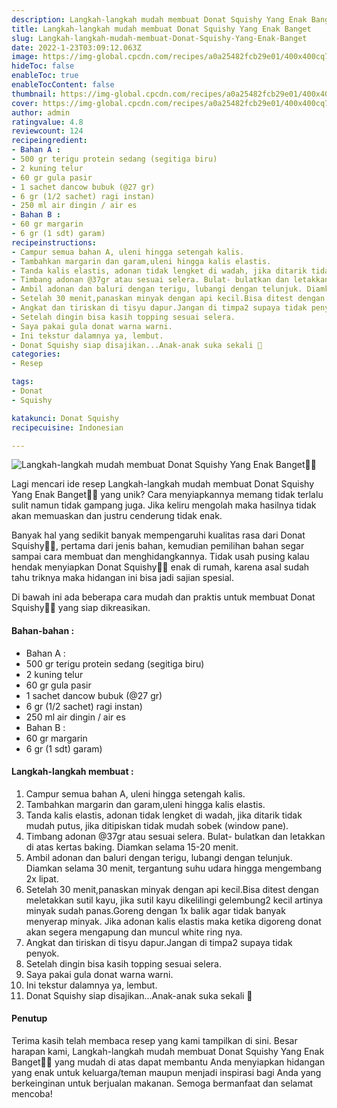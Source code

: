 ```yaml
---
description: Langkah-langkah mudah membuat Donat Squishy Yang Enak Banget"
title: Langkah-langkah mudah membuat Donat Squishy Yang Enak Banget
slug: Langkah-langkah-mudah-membuat-Donat-Squishy-Yang-Enak-Banget
date: 2022-1-23T03:09:12.063Z
image: https://img-global.cpcdn.com/recipes/a0a25482fcb29e01/400x400cq70/photo.jpg
hideToc: false
enableToc: true
enableTocContent: false
thumbnail: https://img-global.cpcdn.com/recipes/a0a25482fcb29e01/400x400cq70/photo.jpg
cover: https://img-global.cpcdn.com/recipes/a0a25482fcb29e01/400x400cq70/photo.jpg
author: admin
ratingvalue: 4.8
reviewcount: 124
recipeingredient:
- Bahan A :
- 500 gr terigu protein sedang (segitiga biru)
- 2 kuning telur
- 60 gr gula pasir
- 1 sachet dancow bubuk (@27 gr)
- 6 gr (1/2 sachet) ragi instan)
- 250 ml air dingin / air es
- Bahan B :
- 60 gr margarin
- 6 gr (1 sdt) garam)
recipeinstructions:
- Campur semua bahan A, uleni hingga setengah kalis.
- Tambahkan margarin dan garam,uleni hingga kalis elastis.
- Tanda kalis elastis, adonan tidak lengket di wadah, jika ditarik tidak mudah putus, jika ditipiskan tidak mudah sobek (window pane).
- Timbang adonan @37gr atau sesuai selera. Bulat- bulatkan dan letakkan di atas kertas baking. Diamkan selama 15-20 menit.
- Ambil adonan dan baluri dengan terigu, lubangi dengan telunjuk. Diamkan selama 30 menit, tergantung suhu udara hingga mengembang 2x lipat.
- Setelah 30 menit,panaskan minyak dengan api kecil.Bisa ditest dengan meletakkan sutil kayu, jika sutil kayu dikelilingi gelembung2 kecil artinya minyak sudah panas.Goreng dengan 1x balik agar tidak banyak menyerap minyak. Jika adonan kalis elastis maka ketika digoreng donat akan segera mengapung dan muncul white ring nya.
- Angkat dan tiriskan di tisyu dapur.Jangan di timpa2 supaya tidak penyok.
- Setelah dingin bisa kasih topping sesuai selera.
- Saya pakai gula donat warna warni.
- Ini tekstur dalamnya ya, lembut.
- Donat Squishy siap disajikan...Anak-anak suka sekali 🥰
categories:
- Resep

tags:
- Donat
- Squishy

katakunci: Donat Squishy
recipecuisine: Indonesian

---
```


![Langkah-langkah mudah membuat Donat Squishy Yang Enak Banget👩‍🍳](https://img-global.cpcdn.com/recipes/a0a25482fcb29e01/400x400cq70/photo.jpg)

Lagi mencari ide resep Langkah-langkah mudah membuat Donat Squishy Yang Enak Banget👩‍🍳 yang unik? Cara menyiapkannya memang tidak terlalu sulit namun tidak gampang juga. Jika keliru mengolah maka hasilnya tidak akan memuaskan dan justru cenderung tidak enak.

Banyak hal yang sedikit banyak mempengaruhi kualitas rasa dari Donat Squishy👩‍🍳, pertama dari jenis bahan, kemudian pemilihan bahan segar sampai cara membuat dan menghidangkannya. Tidak usah pusing kalau hendak menyiapkan Donat Squishy👩‍🍳 enak di rumah, karena asal sudah tahu triknya maka hidangan ini bisa jadi sajian spesial.

Di bawah ini ada beberapa cara mudah dan praktis untuk membuat Donat Squishy👩‍🍳 yang siap dikreasikan.

<!--inarticleads1-->

#### Bahan-bahan :

- Bahan A :
- 500 gr terigu protein sedang (segitiga biru)
- 2 kuning telur
- 60 gr gula pasir
- 1 sachet dancow bubuk (@27 gr)
- 6 gr (1/2 sachet) ragi instan)
- 250 ml air dingin / air es
- Bahan B :
- 60 gr margarin
- 6 gr (1 sdt) garam)

<!--inarticleads2-->

#### Langkah-langkah membuat :

1. Campur semua bahan A, uleni hingga setengah kalis.
1. Tambahkan margarin dan garam,uleni hingga kalis elastis.
1. Tanda kalis elastis, adonan tidak lengket di wadah, jika ditarik tidak mudah putus, jika ditipiskan tidak mudah sobek (window pane).
1. Timbang adonan @37gr atau sesuai selera. Bulat- bulatkan dan letakkan di atas kertas baking. Diamkan selama 15-20 menit.
1. Ambil adonan dan baluri dengan terigu, lubangi dengan telunjuk. Diamkan selama 30 menit, tergantung suhu udara hingga mengembang 2x lipat.
1. Setelah 30 menit,panaskan minyak dengan api kecil.Bisa ditest dengan meletakkan sutil kayu, jika sutil kayu dikelilingi gelembung2 kecil artinya minyak sudah panas.Goreng dengan 1x balik agar tidak banyak menyerap minyak. Jika adonan kalis elastis maka ketika digoreng donat akan segera mengapung dan muncul white ring nya.
1. Angkat dan tiriskan di tisyu dapur.Jangan di timpa2 supaya tidak penyok.
1. Setelah dingin bisa kasih topping sesuai selera.
1. Saya pakai gula donat warna warni.
1. Ini tekstur dalamnya ya, lembut.
1. Donat Squishy siap disajikan...Anak-anak suka sekali 🥰

#### Penutup

Terima kasih telah membaca resep yang kami tampilkan di sini. Besar harapan kami, Langkah-langkah mudah membuat Donat Squishy Yang Enak Banget👩‍🍳 yang mudah di atas dapat membantu Anda menyiapkan hidangan yang enak untuk keluarga/teman maupun menjadi inspirasi bagi Anda yang berkeinginan untuk berjualan makanan. Semoga bermanfaat dan selamat mencoba!
